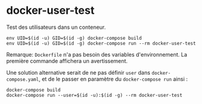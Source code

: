 # docker-user-test

Test des utilisateurs dans un conteneur.

```shell
env UID=$(id -u) GID=$(id -g) docker-compose build
env UID=$(id -u) GID=$(id -g) docker-compose run --rm docker-user-test
```

Remarque: `Dockerfile` n'a pas besoin des variables d'environnement. La première commande affichera un avertissement.

Une solution alternative serait de ne pas définir `user` dans `docker-compose.yaml`, et de le passer en paramètre du `docker-compose run` ainsi :

```shell
docker-compose build
docker-compose run --user=$(id -u):$(id -g) --rm docker-user-test
```
